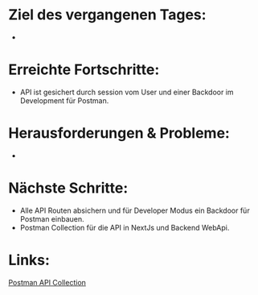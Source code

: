 # Ziel des vergangenen Tages:
- 

# Erreichte Fortschritte:
- API ist gesichert durch session vom User und einer Backdoor im Development für Postman.

# Herausforderungen & Probleme:
- 

# Nächste Schritte:
- Alle API Routen absichern und für Developer Modus ein Backdoor für Postman einbauen.
- Postman Collection für die API in NextJs und Backend WebApi.

# Links:

[Postman API Collection](https://github.com/Benexdrake/Game_Devs_Connect_Frontend/blob/main/GameDevsConnect-Frontend.postman_collection.json)